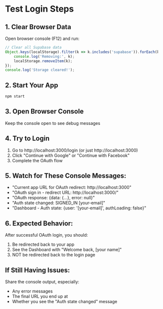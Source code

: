 # Test Login Steps

## 1. Clear Browser Data
Open browser console (F12) and run:
```javascript
// Clear all Supabase data
Object.keys(localStorage).filter(k => k.includes('supabase')).forEach(k => {
    console.log('Removing:', k);
    localStorage.removeItem(k);
});
console.log('Storage cleared!');
```

## 2. Start Your App
```bash
npm start
```

## 3. Open Browser Console
Keep the console open to see debug messages

## 4. Try to Login
1. Go to http://localhost:3000/login (or just http://localhost:3000)
2. Click "Continue with Google" or "Continue with Facebook"
3. Complete the OAuth flow

## 5. Watch for These Console Messages:
- "Current app URL for OAuth redirect: http://localhost:3000"
- "OAuth sign in - redirect URL: http://localhost:3000/"
- "OAuth response: {data: {...}, error: null}"
- "Auth state changed: SIGNED_IN [your-email]"
- "Dashboard - Auth state: {user: '[your-email]', authLoading: false}"

## 6. Expected Behavior:
After successful OAuth login, you should:
1. Be redirected back to your app
2. See the Dashboard with "Welcome back, [your name]"
3. NOT be redirected back to the login page

## If Still Having Issues:
Share the console output, especially:
- Any error messages
- The final URL you end up at
- Whether you see the "Auth state changed" message